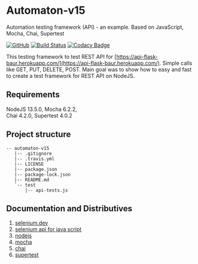 # Automaton-v15

Automation testing framework (API) - an example. Based on JavaScript, Mocha, Chai, Supertest

[![GitHub](https://img.shields.io/github/license/mashape/apistatus.svg)](https://github.com/BurhanH/automaton-v15/blob/master/LICENSE)
[![Build Status](https://travis-ci.org/BurhanH/Automaton-v15.svg?branch=master)](https://travis-ci.org/BurhanH/Automaton-v15)
[![Codacy Badge](https://api.codacy.com/project/badge/Grade/7878cfa169c946aabd4899e85ff0f119)](https://www.codacy.com/manual/BurhanH/Automaton-v15?utm_source=github.com&amp;utm_medium=referral&amp;utm_content=BurhanH/Automaton-v15&amp;utm_campaign=Badge_Grade)


This testing framework to test REST API for [https://api-flask-baur.herokuapp.com/](https://api-flask-baur.herokuapp.com/). Simple calls like GET, PUT, DELETE, POST.
Main goal was to show how to easy and fast to create a test framework for REST API on NodeJS. 

## Requirements
NodeJS 13.5.0, Mocha 6.2.2, <br>
Chai 4.2.0, Supertest 4.0.2 <br>

## Project structure
```text
-- automaton-v15
   |-- .gitignore
   |-- .travis.yml
   |-- LICENSE
   |-- package.json
   |-- package-lock.json
   |-- README.md
   `-- test
       |-- api-tests.js
```
## Documentation and Distributives

1.  [selenium.dev](https://selenium.dev/documentation/en/)
2.  [selenium api for java script](https://selenium.dev/selenium/docs/api/javascript/index.html)
3.  [nodejs](https://nodejs.org/en/)
4.  [mocha](https://mochajs.org/)
5.  [chai](https://www.chaijs.com/)
6.  [supertest](https://github.com/visionmedia/supertest)

